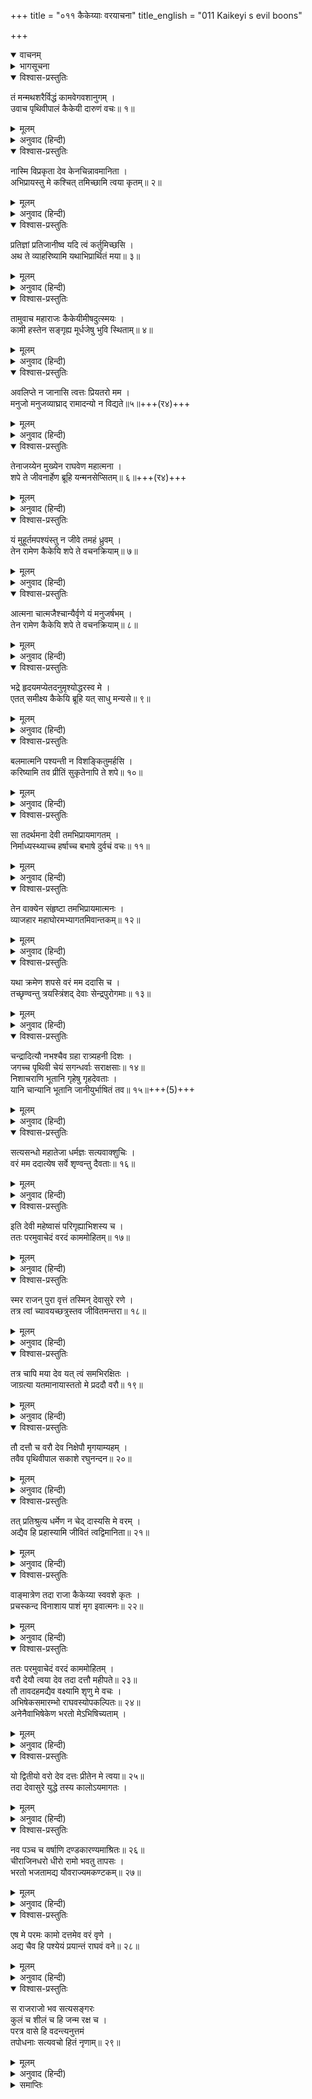 +++
title = "०११ कैकेय्याः वरयाचना"
title_english = "011 Kaikeyi s evil boons"

+++
<details open><summary>वाचनम्</summary>
<div caption="श्रीराम-हरिसीताराममूर्ति-घनपाठिभ्यां वचनम्" class="audioEmbed" src="https://archive.org/download/Ramayana-recitation-Sriram-harisItArAmamUrti-Ghanapaati-v2/Kanda_2/Kanda_2_AYK-011-Kaikeyyaha_Varayaachana.mp3"></div>
</details>

<details><summary>भागसूचना</summary>

11. कैकेयीका राजाको प्रतिज्ञाबद्ध करके उन्हें पहलेके दिये हुए दो वरोंका स्मरण दिलाकर भरतके लिये अभिषेक और रामके लिये चौदह वर्षोंका वनवास माँगना
</details>

<details open><summary>विश्वास-प्रस्तुतिः</summary>

तं मन्मथशरैर्विद्धं कामवेगवशानुगम् ।  
उवाच पृथिवीपालं कैकेयी दारुणं वचः॥ १॥
</details>

<details><summary>मूलम्</summary>

तं मन्मथशरैर्विद्धं कामवेगवशानुगम् ।  
उवाच पृथिवीपालं कैकेयी दारुणं वचः॥ १॥
</details>

<details><summary>अनुवाद (हिन्दी)</summary>

भूपाल दशरथ कामदेवके बाणोंसे पीड़ित तथा कामवेगके वशीभूत हो उसीका अनुसरण कर रहे थे । उनसे कैकेयीने यह कठोर वचन कहा—॥ १॥
</details>

<details open><summary>विश्वास-प्रस्तुतिः</summary>

नास्मि विप्रकृता देव केनचिन्नावमानिता ।  
अभिप्रायस्तु मे कश्चित् तमिच्छामि त्वया कृतम्॥ २॥
</details>

<details><summary>मूलम्</summary>

नास्मि विप्रकृता देव केनचिन्नावमानिता ।  
अभिप्रायस्तु मे कश्चित् तमिच्छामि त्वया कृतम्॥ २॥
</details>

<details><summary>अनुवाद (हिन्दी)</summary>

‘देव! न तो किसीने मेरा अपकार किया है और न किसीके द्वारा मैं अपमानित या निन्दित ही हुई हूँ । मेरा कोई एक अभिप्राय (मनोरथ) है और मैं आपके द्वारा उसकी पूर्ति चाहती हूँ॥ २॥
</details>

<details open><summary>विश्वास-प्रस्तुतिः</summary>

प्रतिज्ञां प्रतिजानीष्व यदि त्वं कर्तुमिच्छसि ।  
अथ ते व्याहरिष्यामि यथाभिप्रार्थितं मया॥ ३॥
</details>

<details><summary>मूलम्</summary>

प्रतिज्ञां प्रतिजानीष्व यदि त्वं कर्तुमिच्छसि ।  
अथ ते व्याहरिष्यामि यथाभिप्रार्थितं मया॥ ३॥
</details>

<details><summary>अनुवाद (हिन्दी)</summary>

‘यदि आप उसे पूर्ण करना चाहते हों तो प्रतिज्ञा कीजिये । इसके बाद मैं अपना वास्तविक अभिप्राय आपसे कहूँगी’॥ ३॥
</details>

<details open><summary>विश्वास-प्रस्तुतिः</summary>

तामुवाच महाराजः कैकेयीमीषदुत्स्मयः ।  
कामी हस्तेन सङ्गृह्य मूर्धजेषु भुवि स्थिताम्॥ ४॥
</details>

<details><summary>मूलम्</summary>

तामुवाच महाराजः कैकेयीमीषदुत्स्मयः ।  
कामी हस्तेन सङ्गृह्य मूर्धजेषु भुवि स्थिताम्॥ ४॥
</details>

<details><summary>अनुवाद (हिन्दी)</summary>

महाराज दशरथ कामके अधीन हो रहे थे । वे कैकेयीकी बात सुनकर किंचित् मुस्कराये और पृथ्वीपर पड़ी हुई उस देवीके केशोंको हाथसे पकड़कर—उसके सिरको अपनी गोदमें रखकर उससे इस प्रकार बोले—॥ ४॥
</details>

<details open><summary>विश्वास-प्रस्तुतिः</summary>

अवलिप्ते न जानासि त्वत्तः प्रियतरो मम ।  
मनुजो मनुजव्याघ्राद् रामादन्यो न विद्यते॥५॥+++(र४)+++
</details>

<details><summary>मूलम्</summary>

अवलिप्ते न जानासि त्वत्तः प्रियतरो मम ।  
मनुजो मनुजव्याघ्राद् रामादन्यो न विद्यते॥५॥
</details>

<details><summary>अनुवाद (हिन्दी)</summary>

‘अपने सौभाग्यपर गर्व करनेवाली कैकेयी! क्या तुम्हें मालूम नहीं है कि नरश्रेष्ठ श्रीरामके अतिरिक्त दूसरा कोई ऐसा मनुष्य नहीं है, जो मुझे तुमसे अधिक प्रिय हो॥
</details>

<details open><summary>विश्वास-प्रस्तुतिः</summary>

तेनाजय्येन मुख्येन राघवेण महात्मना ।  
शपे ते जीवनार्हेण ब्रूहि यन्मनसेप्सितम्॥ ६॥+++(र४)+++
</details>

<details><summary>मूलम्</summary>

तेनाजय्येन मुख्येन राघवेण महात्मना ।  
शपे ते जीवनार्हेण ब्रूहि यन्मनसेप्सितम्॥ ६॥
</details>

<details><summary>अनुवाद (हिन्दी)</summary>

‘जो प्राणोंके द्वारा भी आराधनीय हैं और जिन्हें जीतना किसीके लिये भी असम्भव है, उन प्रमुख वीर महात्मा श्रीरामकी शपथ खाकर कहता हूँ कि तुम्हारी कामना पूर्ण होगी; अतः तुम्हारे मनकी जो इच्छा हो उसे बताओ॥ ६॥
</details>

<details open><summary>विश्वास-प्रस्तुतिः</summary>

यं मुहूर्तमपश्यंस्तु न जीवे तमहं ध्रुवम् ।  
तेन रामेण कैकेयि शपे ते वचनक्रियाम्॥ ७॥
</details>

<details><summary>मूलम्</summary>

यं मुहूर्तमपश्यंस्तु न जीवे तमहं ध्रुवम् ।  
तेन रामेण कैकेयि शपे ते वचनक्रियाम्॥ ७॥
</details>

<details><summary>अनुवाद (हिन्दी)</summary>

‘कैकेयि! जिन्हें दो घड़ी भी न देखनेपर निश्चय ही मैं जीवित नहीं रह सकता, उन श्रीरामकी शपथ खाकर कहता हूँ कि तुम जो कहोगी, उसे पूर्ण करूँगा॥ ७॥
</details>

<details open><summary>विश्वास-प्रस्तुतिः</summary>

आत्मना चात्मजैश्चान्यैर्वृणे यं मनुजर्षभम् ।  
तेन रामेण कैकेयि शपे ते वचनक्रियाम्॥ ८॥
</details>

<details><summary>मूलम्</summary>

आत्मना चात्मजैश्चान्यैर्वृणे यं मनुजर्षभम् ।  
तेन रामेण कैकेयि शपे ते वचनक्रियाम्॥ ८॥
</details>

<details><summary>अनुवाद (हिन्दी)</summary>

‘केकयनन्दिनि! अपने तथा अपने दूसरे पुत्रोंको निछावर करके भी मैं जिन नरश्रेष्ठ श्रीरामका वरण करनेको उद्यत हूँ, उन्हींकी शपथ खाकर कहता हूँ कि तुम्हारी कही हुई बात पूरी करूँगा॥ ८॥
</details>

<details open><summary>विश्वास-प्रस्तुतिः</summary>

भद्रे हृदयमप्येतदनुमृश्योद्धरस्व मे ।  
एतत् समीक्ष्य कैकेयि ब्रूहि यत् साधु मन्यसे॥ ९॥
</details>

<details><summary>मूलम्</summary>

भद्रे हृदयमप्येतदनुमृश्योद्धरस्व मे ।  
एतत् समीक्ष्य कैकेयि ब्रूहि यत् साधु मन्यसे॥ ९॥
</details>

<details><summary>अनुवाद (हिन्दी)</summary>

‘भद्रे! केकयराजकुमारी! मेरा यह हृदय भी तुम्हारे वचनोंकी पूर्तिके लिये तत्पर है । ऐसा सोचकर तुम अपनी इच्छा व्यक्त करके इस दुःखसे मेरा उद्धार करो । श्रीराम सबको अधिक प्रिय हैं—इस बातपर दृष्टिपात करके तुम्हें जो अच्छा जान पड़े, वह कहो॥ ९॥
</details>

<details open><summary>विश्वास-प्रस्तुतिः</summary>

बलमात्मनि पश्यन्ती न विशङ्कितुमर्हसि ।  
करिष्यामि तव प्रीतिं सुकृतेनापि ते शपे॥ १०॥
</details>

<details><summary>मूलम्</summary>

बलमात्मनि पश्यन्ती न विशङ्कितुमर्हसि ।  
करिष्यामि तव प्रीतिं सुकृतेनापि ते शपे॥ १०॥
</details>

<details><summary>अनुवाद (हिन्दी)</summary>

‘अपने बलको देखते हुए भी तुम्हें मुझपर शङ्का नहीं करनी चाहिये । मैं अपने सत्कर्मोंकी शपथ खाकर प्रतिज्ञा करता हूँ कि तुम्हारा प्रिय कार्य अवश्य सिद्ध करूँगा’॥ १०॥
</details>

<details open><summary>विश्वास-प्रस्तुतिः</summary>

सा तदर्थमना देवी तमभिप्रायमागतम् ।  
निर्माध्यस्थ्याच्च हर्षाच्च बभाषे दुर्वचं वचः॥ ११॥
</details>

<details><summary>मूलम्</summary>

सा तदर्थमना देवी तमभिप्रायमागतम् ।  
निर्माध्यस्थ्याच्च हर्षाच्च बभाषे दुर्वचं वचः॥ ११॥
</details>

<details><summary>अनुवाद (हिन्दी)</summary>

रानी कैकेयीका मन स्वार्थकी सिद्धिमें ही लगा हुआ था । उसके हृदयमें भरतके प्रति पक्षपात था और राजाको अपने वशमें देखकर हर्ष हो रहा था; अतः यह सोचकर कि अब मेरे लिये अपना मतलब साधनेका अवसर आ गया है, वह राजासे ऐसी बात बोली, जिसे मुँहसे निकालना (शत्रुके लिये भी) कठिन है॥ ११॥
</details>

<details open><summary>विश्वास-प्रस्तुतिः</summary>

तेन वाक्येन संहृष्टा तमभिप्रायमात्मनः ।  
व्याजहार महाघोरमभ्यागतमिवान्तकम्॥ १२॥
</details>

<details><summary>मूलम्</summary>

तेन वाक्येन संहृष्टा तमभिप्रायमात्मनः ।  
व्याजहार महाघोरमभ्यागतमिवान्तकम्॥ १२॥
</details>

<details><summary>अनुवाद (हिन्दी)</summary>

राजाके उस शपथयुक्त वचनसे उसको बड़ा हर्ष हुआ था । उसने अपने उस अभिप्रायको जो पास आये हुए यमराजके समान अत्यन्त भयंकर था, इन शब्दोंमें व्यक्त किया—॥ १२॥
</details>

<details open><summary>विश्वास-प्रस्तुतिः</summary>

यथा क्रमेण शपसे वरं मम ददासि च ।  
तच्छृण्वन्तु त्रयस्त्रिंशद् देवाः सेन्द्रपुरोगमाः॥ १३॥
</details>

<details><summary>मूलम्</summary>

यथा क्रमेण शपसे वरं मम ददासि च ।  
तच्छृण्वन्तु त्रयस्त्रिंशद् देवाः सेन्द्रपुरोगमाः॥ १३॥
</details>

<details><summary>अनुवाद (हिन्दी)</summary>

‘राजन्! आप जिस तरह क्रमशः शपथ खाकर मुझे वर देनेको उद्यत हुए हैं, उसे इन्द्र आदि तैंतीस देवता सुन लें॥ १३॥
</details>

<details open><summary>विश्वास-प्रस्तुतिः</summary>

चन्द्रादित्यौ नभश्चैव ग्रहा रात्र्यहनी दिशः ।  
जगच्च पृथिवी चेयं सगन्धर्वाः सराक्षसाः॥ १४॥  
निशाचराणि भूतानि गृहेषु गृहदेवताः ।  
यानि चान्यानि भूतानि जानीयुर्भाषितं तव॥ १५॥+++(5)+++
</details>

<details><summary>मूलम्</summary>

चन्द्रादित्यौ नभश्चैव ग्रहा रात्र्यहनी दिशः ।  
जगच्च पृथिवी चेयं सगन्धर्वाः सराक्षसाः॥ १४॥  
निशाचराणि भूतानि गृहेषु गृहदेवताः ।  
यानि चान्यानि भूतानि जानीयुर्भाषितं तव॥ १५॥
</details>

<details><summary>अनुवाद (हिन्दी)</summary>

‘चन्द्रमा, सूर्य, आकाश, ग्रह, रात, दिन, दिशा, जगत् , यह पृथ्वी, गन्धर्व, राक्षस, रातमें विचरनेवाले प्राणी, घरोंमें रहनेवाले गृहदेवता तथा इनके अतिरिक्त भी जितने प्राणी हों, वे सब आपके कथनको जान लें—आपकी बातोंके साक्षी बनें॥ १४-१५॥
</details>

<details open><summary>विश्वास-प्रस्तुतिः</summary>

सत्यसन्धो महातेजा धर्मज्ञः सत्यवाक्शुचिः ।  
वरं मम ददात्येष सर्वे शृण्वन्तु दैवताः॥ १६॥
</details>

<details><summary>मूलम्</summary>

सत्यसन्धो महातेजा धर्मज्ञः सत्यवाक्शुचिः ।  
वरं मम ददात्येष सर्वे शृण्वन्तु दैवताः॥ १६॥
</details>

<details><summary>अनुवाद (हिन्दी)</summary>

‘सब देवता सुनें! महातेजस्वी, सत्यप्रतिज्ञ, धर्मके ज्ञाता, सत्यवादी तथा शुद्ध आचार-विचारवाले ये महाराज मुझे वर दे रहे हैं’॥ १६॥
</details>

<details open><summary>विश्वास-प्रस्तुतिः</summary>

इति देवी महेष्वासं परिगृह्याभिशस्य च ।  
ततः परमुवाचेदं वरदं काममोहितम्॥ १७॥
</details>

<details><summary>मूलम्</summary>

इति देवी महेष्वासं परिगृह्याभिशस्य च ।  
ततः परमुवाचेदं वरदं काममोहितम्॥ १७॥
</details>

<details><summary>अनुवाद (हिन्दी)</summary>

इस प्रकार काममोहित होकर वर देनेको उद्यत हुए महाधनुर्धर राजा दशरथको अपनी मुट्ठीमें करके देवी कैकेयीने पहले उनकी प्रशंसा की; फिर इस प्रकार कहा—॥ १७॥
</details>

<details open><summary>विश्वास-प्रस्तुतिः</summary>

स्मर राजन् पुरा वृत्तं तस्मिन् देवासुरे रणे ।  
तत्र त्वां च्यावयच्छत्रुस्तव जीवितमन्तरा॥ १८॥
</details>

<details><summary>मूलम्</summary>

स्मर राजन् पुरा वृत्तं तस्मिन् देवासुरे रणे ।  
तत्र त्वां च्यावयच्छत्रुस्तव जीवितमन्तरा॥ १८॥
</details>

<details><summary>अनुवाद (हिन्दी)</summary>

‘राजन्! उस पुरानी बातको याद कीजिये, जब कि देवासुरसंग्राम हो रहा था । वहाँ शत्रुने आपको घायल करके गिरा दिया था, केवल प्राण नहीं लिये थे॥ १८॥
</details>

<details open><summary>विश्वास-प्रस्तुतिः</summary>

तत्र चापि मया देव यत् त्वं समभिरक्षितः ।  
जाग्रत्या यतमानायास्ततो मे प्रददौ वरौ॥ १९॥
</details>

<details><summary>मूलम्</summary>

तत्र चापि मया देव यत् त्वं समभिरक्षितः ।  
जाग्रत्या यतमानायास्ततो मे प्रददौ वरौ॥ १९॥
</details>

<details><summary>अनुवाद (हिन्दी)</summary>

‘देव! उस युद्धस्थलमें सारी रात जागकर अनेक प्रकारके प्रयत्न करके जो मैंने आपके जीवनकी रक्षा की थी उससे संतुष्ट होकर आपने मुझे दो वर दिये थे॥ १९॥
</details>

<details open><summary>विश्वास-प्रस्तुतिः</summary>

तौ दत्तौ च वरौ देव निक्षेपौ मृगयाम्यहम् ।  
तवैव पृथिवीपाल सकाशे रघुनन्दन॥ २०॥
</details>

<details><summary>मूलम्</summary>

तौ दत्तौ च वरौ देव निक्षेपौ मृगयाम्यहम् ।  
तवैव पृथिवीपाल सकाशे रघुनन्दन॥ २०॥
</details>

<details><summary>अनुवाद (हिन्दी)</summary>

‘देव! पृथ्वीपाल रघुनन्दन! आपके दिये हुए वे दोनों वर मैंने धरोहरके रूपमें आपके ही पास रख दिये थे । आज इस समय उन्हींकी मैं खोज करती हूँ॥ २०॥
</details>

<details open><summary>विश्वास-प्रस्तुतिः</summary>

तत् प्रतिश्रुत्य धर्मेण न चेद् दास्यसि मे वरम् ।  
अद्यैव हि प्रहास्यामि जीवितं त्वद्विमानिता॥ २१॥
</details>

<details><summary>मूलम्</summary>

तत् प्रतिश्रुत्य धर्मेण न चेद् दास्यसि मे वरम् ।  
अद्यैव हि प्रहास्यामि जीवितं त्वद्विमानिता॥ २१॥
</details>

<details><summary>अनुवाद (हिन्दी)</summary>

‘इस प्रकार धर्मतः प्रतिज्ञा करके यदि आप मेरे उन वरोंको नहीं देंगे तो मैं अपनेको आपके द्वारा अपमानित हुई समझकर आज ही प्राणोंका परित्याग कर दूँगी’॥ २१॥
</details>

<details open><summary>विश्वास-प्रस्तुतिः</summary>

वाङ्मात्रेण तदा राजा कैकेय्या स्ववशे कृतः ।  
प्रचस्कन्द विनाशाय पाशं मृग इवात्मनः॥ २२॥
</details>

<details><summary>मूलम्</summary>

वाङ्मात्रेण तदा राजा कैकेय्या स्ववशे कृतः ।  
प्रचस्कन्द विनाशाय पाशं मृग इवात्मनः॥ २२॥
</details>

<details><summary>अनुवाद (हिन्दी)</summary>

जैसे मृग बहेलियेकी वाणीमात्रसे अपने ही विनाशके लिये उसके जालमें फँस जाता है, उसी प्रकार कैकेयीके वशीभूत हुए राजा दशरथ उस समय पूर्वकालके वरदान-वाक्यका स्मरण करानेमात्रसे अपने ही विनाशके लिये प्रतिज्ञाके बन्धनमें बँध गये॥ २२॥
</details>

<details open><summary>विश्वास-प्रस्तुतिः</summary>

ततः परमुवाचेदं वरदं काममोहितम् ।  
वरौ देयौ त्वया देव तदा दत्तौ महीपते॥ २३॥  
तौ तावदहमद्यैव वक्ष्यामि शृणु मे वचः ।  
अभिषेकसमारम्भो राघवस्योपकल्पितः॥ २४॥  
अनेनैवाभिषेकेण भरतो मेऽभिषिच्यताम् ।
</details>

<details><summary>मूलम्</summary>

ततः परमुवाचेदं वरदं काममोहितम् ।  
वरौ देयौ त्वया देव तदा दत्तौ महीपते॥ २३॥  
तौ तावदहमद्यैव वक्ष्यामि शृणु मे वचः ।  
अभिषेकसमारम्भो राघवस्योपकल्पितः॥ २४॥  
अनेनैवाभिषेकेण भरतो मेऽभिषिच्यताम् ।
</details>

<details><summary>अनुवाद (हिन्दी)</summary>

तदनन्तर कैकेयीने काममोहित होकर वर देनेके लिये उद्यत हुए राजासे इस प्रकार कहा—‘देव! पृथ्वीनाथ! उन दिनों आपने जो दो वर देनेकी प्रतिज्ञा की थी, उन्हें अब मुझे देना चाहिये । उन दोनों वरोंको मैं अभी बताऊँगी—आप मेरी बात सुनिये—यह जो श्रीरामके राज्याभिषेककी तैयारी की गयी है, इसी अभिषेक-सामग्रीद्वारा मेरे पुत्र भरतका अभिषेक किया जाय॥
</details>

<details open><summary>विश्वास-प्रस्तुतिः</summary>

यो द्वितीयो वरो देव दत्तः प्रीतेन मे त्वया॥ २५॥  
तदा देवासुरे युद्धे तस्य कालोऽयमागतः ।
</details>

<details><summary>मूलम्</summary>

यो द्वितीयो वरो देव दत्तः प्रीतेन मे त्वया॥ २५॥  
तदा देवासुरे युद्धे तस्य कालोऽयमागतः ।
</details>

<details><summary>अनुवाद (हिन्दी)</summary>

‘देव! आपने उस समय देवासुरसंग्राममें प्रसन्न होकर मेरे लिये जो दूसरा वर दिया था, उसे प्राप्त करनेका यह समय भी अभी आया है॥ २५ १/२॥
</details>

<details open><summary>विश्वास-प्रस्तुतिः</summary>

नव पञ्च च वर्षाणि दण्डकारण्यमाश्रितः॥ २६॥  
चीराजिनधरो धीरो रामो भवतु तापसः ।  
भरतो भजतामद्य यौवराज्यमकण्टकम्॥ २७॥
</details>

<details><summary>मूलम्</summary>

नव पञ्च च वर्षाणि दण्डकारण्यमाश्रितः॥ २६॥  
चीराजिनधरो धीरो रामो भवतु तापसः ।  
भरतो भजतामद्य यौवराज्यमकण्टकम्॥ २७॥
</details>

<details><summary>अनुवाद (हिन्दी)</summary>

‘धीर स्वभाववाले श्रीराम तपस्वीके वेशमें वल्कल तथा मृगचर्म धारण करके चौदह वर्षोंतक दण्डकारण्यमें जाकर रहें । भरतको आज निष्कण्टक युवराजपद प्राप्त हो जाय॥ २६-२७॥
</details>

<details open><summary>विश्वास-प्रस्तुतिः</summary>

एष मे परमः कामो दत्तमेव वरं वृणे ।  
अद्य चैव हि पश्येयं प्रयान्तं राघवं वने॥ २८॥
</details>

<details><summary>मूलम्</summary>

एष मे परमः कामो दत्तमेव वरं वृणे ।  
अद्य चैव हि पश्येयं प्रयान्तं राघवं वने॥ २८॥
</details>

<details><summary>अनुवाद (हिन्दी)</summary>

‘यही मेरी सर्वश्रेष्ठ कामना है । मैं आपसे पहलेका दिया हुआ वर ही माँगती हूँ । आप ऐसी व्यवस्था करें, जिससे मैं आज ही श्रीरामको वनकी ओर जाते देखूँ॥
</details>

<details open><summary>विश्वास-प्रस्तुतिः</summary>

स राजराजो भव सत्यसङ्गरः  
कुलं च शीलं च हि जन्म रक्ष च ।  
परत्र वासे हि वदन्त्यनुत्तमं  
तपोधनाः सत्यवचो हितं नृणाम्॥ २९॥
</details>

<details><summary>मूलम्</summary>

स राजराजो भव सत्यसङ्गरः  
कुलं च शीलं च हि जन्म रक्ष च ।  
परत्र वासे हि वदन्त्यनुत्तमं  
तपोधनाः सत्यवचो हितं नृणाम्॥ २९॥
</details>

<details><summary>अनुवाद (हिन्दी)</summary>

‘आप राजाओंके राजा हैं; अतः सत्यप्रतिज्ञ बनिये और उस सत्यके द्वारा अपने कुल, शील तथा जन्मकी रक्षा कीजिये । तपस्वी पुरुष कहते हैं कि सत्य बोलना सबसे श्रेष्ठ धर्म है । वह परलोकमें निवास होनेपर मनुष्योंके लिये परम कल्याणकारी होता है॥ २९॥
</details>

<details><summary>समाप्तिः</summary>

इत्यार्षे श्रीमद्रामायणे वाल्मीकीये आदिकाव्येऽयोध्याकाण्डे एकादशः सर्गः॥ ११॥  
इस प्रकार श्रीवाल्मीकिनिर्मित आर्षरामायण आदिकाव्यके अयोध्याकाण्डमें ग्यारहवाँ सर्ग पूरा हुआ॥ ११॥
</details>

